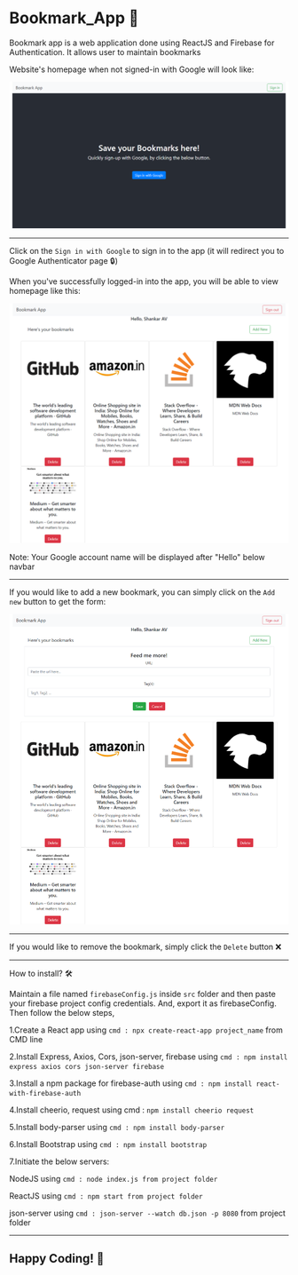 # Bookmark_App 📑

Bookmark app is a web application done using ReactJS and Firebase for Authentication. It allows user to maintain bookmarks

Website's homepage when not signed-in with Google will look like: 

![Image of Yaktocat](https://github.com/AVShankar/bookmark/blob/master/Screenshots/sign-in.png)

--------------------------------------------------------------------------------------------------------------------------------------

Click on the ```Sign in with Google``` to sign in to the app (it will redirect you to Google Authenticator page 🔒)

When you've successfully logged-in into the app, you will be able to view homepage  like this: 

![Image of Yaktocat](https://github.com/AVShankar/bookmark/blob/master/Screenshots/home.png)

Note: Your Google account name will be displayed after "Hello" below navbar

--------------------------------------------------------------------------------------------------------------------------------------

If you would like to add a new bookmark, you can simply click on the ```Add new``` button to get the form:

![Image of Yaktocat](https://github.com/AVShankar/bookmark/blob/master/Screenshots/form.png)

--------------------------------------------------------------------------------------------------------------------------------------

If you would like to remove the bookmark, simply click the ```Delete``` button ❌

---------------------------------------------------------------------------------------------------------------------------------------

How to install? 🛠

Maintain a file named ```firebaseConfig.js``` inside ```src``` folder and then paste your firebase project config credentials. And, export it as firebaseConfig. Then follow the below steps,

1.Create a React app using ```cmd : npx create-react-app project_name``` from CMD line

2.Install Express, Axios, Cors, json-server, firebase using ```cmd : npm install express axios cors json-server firebase```

3.Install a npm package for firebase-auth using ```cmd : npm install react-with-firebase-auth```

4.Install cheerio, request using cmd : ```npm install cheerio request```

5.Install body-parser using ```cmd : npm install body-parser```

6.Install Bootstrap using ```cmd : npm install bootstrap```

7.Initiate the below servers:

NodeJS using ```cmd : node index.js from project folder```

ReactJS using ```cmd : npm start from project folder```

json-server using ```cmd : json-server --watch db.json -p 8080``` from project folder

--------------------------------------------------------------------------------------------------------------------------------------

<h2>Happy Coding! 🤖
